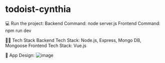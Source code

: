 # todoist-cynthia

:computer: Run the project: 
Backend Command: node server.js
Frontend Command: npm run dev 

:woman_technologist: Tech Stack
Backend Tech Stack: Node.js, Express, Mongo DB, Mongoose
Frontend Tech Stack: Vue.js

:cherry_blossom: App Design: 
![image](https://github.com/CynthiaLomas/todoist-cynthia/assets/32883202/a30eafee-a044-4268-8ae9-50a8999e2b5b)
